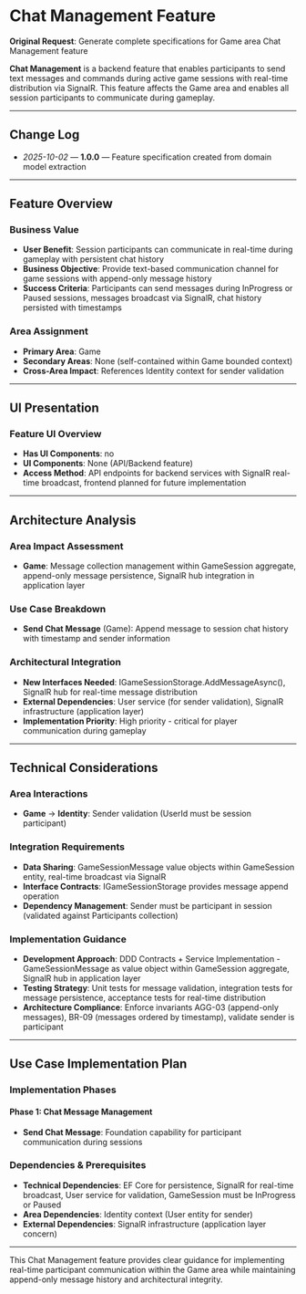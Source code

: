 # Chat Management Feature

**Original Request**: Generate complete specifications for Game area Chat Management feature

**Chat Management** is a backend feature that enables participants to send text messages and commands during active game sessions with real-time distribution via SignalR. This feature affects the Game area and enables all session participants to communicate during gameplay.

---

## Change Log
- *2025-10-02* — **1.0.0** — Feature specification created from domain model extraction

---

## Feature Overview

### Business Value
- **User Benefit**: Session participants can communicate in real-time during gameplay with persistent chat history
- **Business Objective**: Provide text-based communication channel for game sessions with append-only message history
- **Success Criteria**: Participants can send messages during InProgress or Paused sessions, messages broadcast via SignalR, chat history persisted with timestamps

### Area Assignment
- **Primary Area**: Game
- **Secondary Areas**: None (self-contained within Game bounded context)
- **Cross-Area Impact**: References Identity context for sender validation

---

## UI Presentation

### Feature UI Overview
- **Has UI Components**: no
- **UI Components**: None (API/Backend feature)
- **Access Method**: API endpoints for backend services with SignalR real-time broadcast, frontend planned for future implementation

---

## Architecture Analysis

### Area Impact Assessment
- **Game**: Message collection management within GameSession aggregate, append-only message persistence, SignalR hub integration in application layer

### Use Case Breakdown
- **Send Chat Message** (Game): Append message to session chat history with timestamp and sender information

### Architectural Integration
- **New Interfaces Needed**: IGameSessionStorage.AddMessageAsync(), SignalR hub for real-time message distribution
- **External Dependencies**: User service (for sender validation), SignalR infrastructure (application layer)
- **Implementation Priority**: High priority - critical for player communication during gameplay

---

## Technical Considerations

### Area Interactions
- **Game** → **Identity**: Sender validation (UserId must be session participant)

### Integration Requirements
- **Data Sharing**: GameSessionMessage value objects within GameSession entity, real-time broadcast via SignalR
- **Interface Contracts**: IGameSessionStorage provides message append operation
- **Dependency Management**: Sender must be participant in session (validated against Participants collection)

### Implementation Guidance
- **Development Approach**: DDD Contracts + Service Implementation - GameSessionMessage as value object within GameSession aggregate, SignalR hub in application layer
- **Testing Strategy**: Unit tests for message validation, integration tests for message persistence, acceptance tests for real-time distribution
- **Architecture Compliance**: Enforce invariants AGG-03 (append-only messages), BR-09 (messages ordered by timestamp), validate sender is participant

---

## Use Case Implementation Plan

### Implementation Phases

#### Phase 1: Chat Message Management
- **Send Chat Message**: Foundation capability for participant communication during sessions

### Dependencies & Prerequisites
- **Technical Dependencies**: EF Core for persistence, SignalR for real-time broadcast, User service for validation, GameSession must be InProgress or Paused
- **Area Dependencies**: Identity context (User entity for sender)
- **External Dependencies**: SignalR infrastructure (application layer concern)

---

This Chat Management feature provides clear guidance for implementing real-time participant communication within the Game area while maintaining append-only message history and architectural integrity.

<!--
═══════════════════════════════════════════════════════════════
FEATURE SPECIFICATION QUALITY CHECKLIST
═══════════════════════════════════════════════════════════════

## Business Clarity (25 points)
✅ 5pts: Feature has clear user benefit statement
✅ 5pts: Business objective is specific and measurable
✅ 5pts: Success criteria are defined and testable
✅ 5pts: Target users clearly identified (session participants)
✅ 5pts: User value explicitly stated

## UI Presentation
✅ Has UI specified: no
✅ Access method documented: API endpoints with SignalR

## Architecture Alignment (30 points)
✅ 10pts: Primary area correctly assigned (Game)
✅ 5pts: Secondary areas identified (Identity reference)
✅ 5pts: Area impact assessment complete
✅ 5pts: Area interactions documented (Identity)
✅ 5pts: No circular dependencies

## Use Case Coverage (25 points)
✅ 10pts: All 1 feature use case identified
✅ 5pts: Use case assigned to Game area
✅ 5pts: Use case purpose clearly stated
✅ 5pts: Implementation phases logically ordered

## Implementation Guidance (20 points)
✅ 5pts: New interfaces identified (message operations, SignalR)
✅ 5pts: External dependencies documented (User service, SignalR)
✅ 5pts: Implementation priority stated (High)
✅ 5pts: Technical considerations address integration

## Target Score: 100/100 ✅
-->
